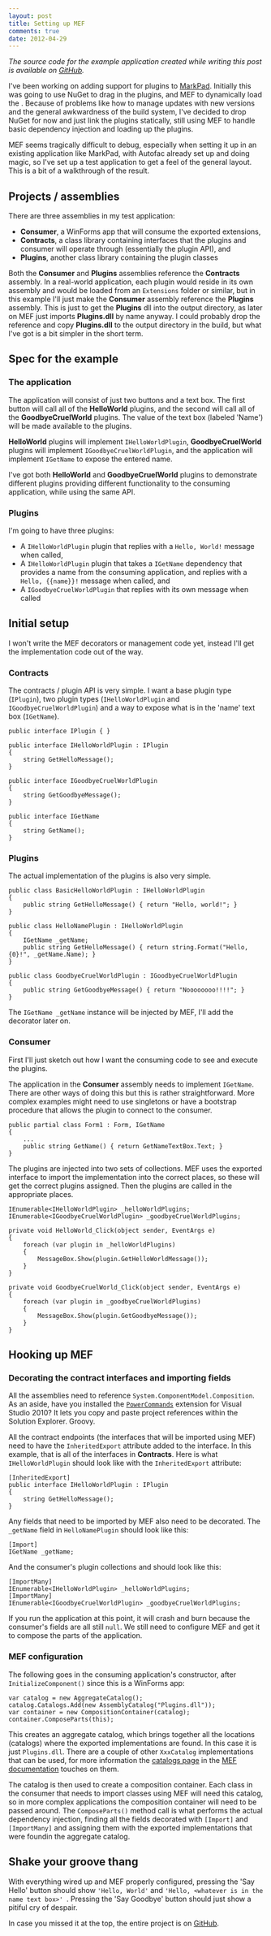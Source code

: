 ```yaml
---
layout: post
title: Setting up MEF
comments: true
date: 2012-04-29
---
```


*The source code for the example application created while writing this post is available on [GitHub](https://github.com/belfryimages/mef-test).*

I've been working on adding support for plugins to [MarkPad](http://code52.org/DownmarkerWPF/). Initially this was going to use NuGet to drag in the plugins, and MEF to dynamically load the . Because of problems like how to manage updates with new versions and the general awkwardness of the build system, I've decided to drop NuGet for now and just link the plugins statically, still using MEF to handle basic dependency injection and loading up the plugins.

MEF seems tragically difficult to debug, especially when setting it up in an existing application like MarkPad, with Autofac already set up and doing magic, so I've set up a test application to get a feel of the general layout. This is a bit of a walkthrough of the result.

## Projects / assemblies

There are three assemblies in my test application:

- **Consumer**, a WinForms app that will consume the exported extensions,
- **Contracts**, a class library containing interfaces that the plugins and consumer will operate through (essentially the plugin API), and
- **Plugins**, another class library containing the plugin classes

Both the **Consumer** and **Plugins** assemblies reference the **Contracts** assembly. In a real-world application, each plugin would reside in its own assembly and would be loaded from an `Extensions` folder or similar, but in this example I'll just make the **Consumer** assembly reference the **Plugins** assembly. This is just to get the **Plugins** dll into the output directory, as later on MEF just imports **Plugins.dll** by name anyway. I could probably drop the reference and copy **Plugins.dll** to the output directory in the build, but what I've got is a bit simpler in the short term.

## Spec for the example

### The application
The application will consist of just two buttons and a text box. The first button will call all of the **HelloWorld** plugins, and the second will call all of the **GoodbyeCruelWorld** plugins. The value of the text box (labeled 'Name') will be made available to the plugins.

**HelloWorld** plugins will implement `IHelloWorldPlugin`, **GoodbyeCruelWorld** plugins will implement `IGoodbyeCruelWorldPlugin`, and the application will implement `IGetName` to expose the entered name.

I've got both **HelloWorld** and **GoodbyeCruelWorld** plugins to demonstrate different plugins providing different functionality to the consuming application, while using the same API.

### Plugins
I'm going to have three plugins:

- A `IHelloWorldPlugin` plugin that replies with a `Hello, World!` message when called,
- A `IHelloWorldPlugin` plugin that takes a `IGetName` dependency that provides a name from the consuming application, and replies with a `Hello, {{name}}!` message when called, and
- A `IGoodbyeCruelWorldPlugin` that replies with its own message when called

## Initial setup
I won't write the MEF decorators or management code yet, instead I'll get the implementation code out of the way.

### Contracts

The contracts / plugin API is very simple. I want a base plugin type (`IPlugin`), two plugin types (`IHelloWorldPlugin` and `IGoodbyeCruelWorldPlugin`) and a way to expose what is in the 'name' text box (`IGetName`).

	public interface IPlugin { }
	
	public interface IHelloWorldPlugin : IPlugin
	{
		string GetHelloMessage();
	}

	public interface IGoodbyeCruelWorldPlugin
	{
		string GetGoodbyeMessage();
	}
	
	public interface IGetName
	{
		string GetName();
	}

### Plugins

The actual implementation of the plugins is also very simple.

	public class BasicHelloWorldPlugin : IHelloWorldPlugin
	{
		public string GetHelloMessage() { return "Hello, world!"; }
	}

	public class HelloNamePlugin : IHelloWorldPlugin
	{
		IGetName _getName;
		public string GetHelloMessage() { return string.Format("Hello, {0}!", _getName.Name); }
	}

	public class GoodbyeCruelWorldPlugin : IGoodbyeCruelWorldPlugin
	{
		public string GetGoodbyeMessage() { return "Noooooooo!!!!"; }
	}

The `IGetName _getName` instance will be injected by MEF, I'll add the decorator later on.

### Consumer

First I'll just sketch out how I want the consuming code to see and execute the plugins.

The application in the  **Consumer** assembly needs to implement `IGetName`. There are other ways of doing this but this is rather straightforward. More complex examples might need to use singletons or have a bootstrap procedure that allows the plugin to connect to the consumer.

	public partial class Form1 : Form, IGetName
	{
		...
		public string GetName() { return GetNameTextBox.Text; }
	}	

The plugins are injected into two sets of collections. MEF uses the exported interface to import the implementation into the correct places, so these will get the correct plugins assigned. Then the plugins are called in the appropriate places.

	IEnumerable<IHelloWorldPlugin> _helloWorldPlugins;
	IEnumerable<IGoodbyeCruelWorldPlugin> _goodbyeCruelWorldPlugins;
	
	private void HelloWorld_Click(object sender, EventArgs e)
	{
		foreach (var plugin in _helloWorldPlugins)
		{
			MessageBox.Show(plugin.GetHelloWorldMessage());
		}
	}

	private void GoodbyeCruelWorld_Click(object sender, EventArgs e)
	{
		foreach (var plugin in _goodbyeCruelWorldPlugins)
		{
			MessageBox.Show(plugin.GetGoodbyeMessage());
		}
	}

## Hooking up MEF

### Decorating the contract interfaces and importing fields

All the assemblies need to reference `System.ComponentModel.Composition`. As an aside, have you installed the [`PowerCommands`](http://visualstudiogallery.msdn.microsoft.com/e5f41ad9-4edc-4912-bca3-91147db95b99/) extension for Visual Studio 2010? It lets you copy and paste project references within the Solution Explorer. Groovy.

All the contract endpoints (the interfaces that will be imported using MEF) need to have the `InheritedExport` attribute added to the interface. In this example, that is all of the interfaces in **Contracts**. Here is what `IHelloWorldPlugin` should look like with the `InheritedExport` attribute:

	[InheritedExport]
	public interface IHelloWorldPlugin : IPlugin
	{
		string GetHelloMessage();
	}

Any fields that need to  be imported by MEF also need to be decorated. The `_getName` field in `HelloNamePlugin` should look like this:

	[Import]
	IGetName _getName;

And the consumer's plugin collections and should look like this:

	[ImportMany]
	IEnumerable<IHelloWorldPlugin> _helloWorldPlugins;
	[ImportMany]
	IEnumerable<IGoodbyeCruelWorldPlugin> _goodbyeCruelWorldPlugins;

If you run the application at this point, it  will crash and burn because the consumer's fields are all still `null`. We still need to configure MEF and get it to compose the parts of the application.

### MEF configuration

The following goes in the consuming application's constructor, after `InitializeComponent()` since this is a WinForms app:

	var catalog = new AggregateCatalog();
	catalog.Catalogs.Add(new AssemblyCatalog("Plugins.dll"));
	var container = new CompositionContainer(catalog);
	container.ComposeParts(this);

This creates an aggregate catalog, which brings together all the locations (catalogs) where the exported implementations are found. In this case it is just `Plugins.dll`. There are a couple of other `XxxCatalog` implementations that can be used, for more information the [catalogs page](http://mef.codeplex.com/wikipage?title=Using%20Catalogs&referringTitle=Guide) in the [MEF documentation](http://mef.codeplex.com/documentation) touches on them.

The catalog is then used to create a composition container. Each class in the consumer that needs to import classes using MEF will need this catalog, so in more complex applications the composition container will need to be passed around. The `ComposeParts()` method call is what performs the actual dependency injection, finding all the fields decorated with `[Import]` and `[ImportMany]` and assigning them with the exported implementations that were foundin the aggregate catalog.

## Shake your groove thang

With everything wired up and MEF properly configured, pressing the 'Say Hello' button should show `'Hello, World'` and `'Hello, <whatever is in the name text box>' `. Pressing the 'Say Goodbye' button should just show a pitiful cry of despair.

In case you missed it at the top, the entire project is on [GitHub](https://github.com/belfryimages/mef-test).



























    




